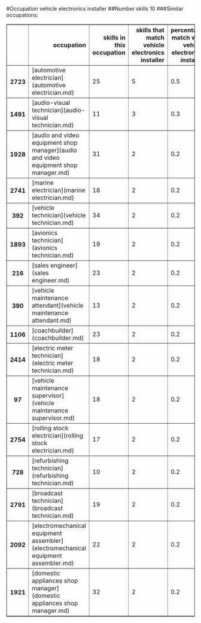 #Occupation vehicle electronics installer
##Number skills 10
###Similar occupations:
<table border="1" class="dataframe">
  <thead>
    <tr style="text-align: right;">
      <th></th>
      <th>occupation</th>
      <th>skills in this occupation</th>
      <th>skills that match vehicle electronics installer</th>
      <th>percentage match with vehicle electronics installer</th>
      <th>skills not in vehicle electronics installer</th>
    </tr>
  </thead>
  <tbody>
    <tr>
      <th>2723</th>
      <td>[automotive electrician](automotive electrician.md)</td>
      <td>25</td>
      <td>5</td>
      <td>0.5</td>
      <td>20</td>
    </tr>
    <tr>
      <th>1491</th>
      <td>[audio-visual technician](audio-visual technician.md)</td>
      <td>11</td>
      <td>3</td>
      <td>0.3</td>
      <td>8</td>
    </tr>
    <tr>
      <th>1928</th>
      <td>[audio and video equipment shop manager](audio and video equipment shop manager.md)</td>
      <td>31</td>
      <td>2</td>
      <td>0.2</td>
      <td>29</td>
    </tr>
    <tr>
      <th>2741</th>
      <td>[marine electrician](marine electrician.md)</td>
      <td>18</td>
      <td>2</td>
      <td>0.2</td>
      <td>16</td>
    </tr>
    <tr>
      <th>392</th>
      <td>[vehicle technician](vehicle technician.md)</td>
      <td>34</td>
      <td>2</td>
      <td>0.2</td>
      <td>32</td>
    </tr>
    <tr>
      <th>1893</th>
      <td>[avionics technician](avionics technician.md)</td>
      <td>19</td>
      <td>2</td>
      <td>0.2</td>
      <td>17</td>
    </tr>
    <tr>
      <th>216</th>
      <td>[sales engineer](sales engineer.md)</td>
      <td>23</td>
      <td>2</td>
      <td>0.2</td>
      <td>21</td>
    </tr>
    <tr>
      <th>390</th>
      <td>[vehicle maintenance attendant](vehicle maintenance attendant.md)</td>
      <td>13</td>
      <td>2</td>
      <td>0.2</td>
      <td>11</td>
    </tr>
    <tr>
      <th>1106</th>
      <td>[coachbuilder](coachbuilder.md)</td>
      <td>23</td>
      <td>2</td>
      <td>0.2</td>
      <td>21</td>
    </tr>
    <tr>
      <th>2414</th>
      <td>[electric meter technician](electric meter technician.md)</td>
      <td>18</td>
      <td>2</td>
      <td>0.2</td>
      <td>16</td>
    </tr>
    <tr>
      <th>97</th>
      <td>[vehicle maintenance supervisor](vehicle maintenance supervisor.md)</td>
      <td>18</td>
      <td>2</td>
      <td>0.2</td>
      <td>16</td>
    </tr>
    <tr>
      <th>2754</th>
      <td>[rolling stock electrician](rolling stock electrician.md)</td>
      <td>17</td>
      <td>2</td>
      <td>0.2</td>
      <td>15</td>
    </tr>
    <tr>
      <th>728</th>
      <td>[refurbishing technician](refurbishing technician.md)</td>
      <td>10</td>
      <td>2</td>
      <td>0.2</td>
      <td>8</td>
    </tr>
    <tr>
      <th>2791</th>
      <td>[broadcast technician](broadcast technician.md)</td>
      <td>19</td>
      <td>2</td>
      <td>0.2</td>
      <td>17</td>
    </tr>
    <tr>
      <th>2092</th>
      <td>[electromechanical equipment assembler](electromechanical equipment assembler.md)</td>
      <td>22</td>
      <td>2</td>
      <td>0.2</td>
      <td>20</td>
    </tr>
    <tr>
      <th>1921</th>
      <td>[domestic appliances shop manager](domestic appliances shop manager.md)</td>
      <td>32</td>
      <td>2</td>
      <td>0.2</td>
      <td>30</td>
    </tr>
  </tbody>
</table>
